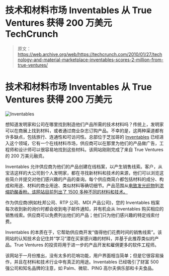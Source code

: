 # 技术和材料市场 Inventables 从 True Ventures 获得 200 万美元 TechCrunch

> 原文：<https://web.archive.org/web/https://techcrunch.com/2010/01/27/technology-and-material-marketplace-inventables-scores-2-million-from-true-ventures/>

# 技术和材料市场 Inventables 从 True Ventures 获得 200 万美元

![](img/1b2c6b84e1531978a3e113e0ce8b1d21.png "Inventables")

想知道发明家和公司在哪里找到制造他们产品所需的技术材料吗？传统上，发明家可以在商展上找到材料，或者通过商业杂志订购产品。不幸的是，这两种渠道都有许多缺点，包括旅行、连通性和可访问性。总部位于芝加哥的 [Inventables](https://web.archive.org/web/20221208231155/https://www.inventables.com/) 已经进入这个领域，它有一个在线材料市场，供应商可以在那里为他们的产品做广告，工程师和设计师可以很容易地找到这些材料。该网站刚刚完成了来自 True Ventures 的 200 万美元融资。

Inventables 允许供应商为他们的产品创建在线档案，以产生销售线索。客户，从宝洁这样的大公司到个人发明家，都在寻找新材料和技术的来源，他们可以浏览这些简介并提交对他们感兴趣的产品的查询。每个供应商简介都包括材料的成分、构成和用途、材料的商业用途、类似材料等确切细节。产品范围从[电致发光织物](https://web.archive.org/web/20221208231155/https://www.inventables.com/technologies/crushable-el)到[浓缩奶酪香粉。该网站目前列出了 1500 多种不同的材料和技术。](https://web.archive.org/web/20221208231155/https://www.inventables.com/technologies/concentrated-cheese-flavor)

作为供应商(例如杜邦公司、RTP 公司、MDI 产品公司)，您的 Inventables 档案每次收到新的询价时都会收到电子邮件通知，并有机会从 Inventables 购买相应的销售线索。供应商可以免费列出他们的产品；他们只为他们感兴趣的特定线索付费。

Inventables 的本质在于，它帮助供应商开发“值得他们花费时间的销售线索”。该网站的认知技术会记住并“学习”潜在买家感兴趣的材料，并基于此推荐类似的产品。True Ventures 的投资将用于进一步的产品开发和雇佣更多的软件工程师。

该网站于一月份推出，没有太多的花哨功能，用户界面相当简单；但是它很容易操作，并且在材料和技术行业中有真正的用途。Inventables 已经吸引了财富 500 强公司和知名品牌的注意，如 Palm、微软、PING 高尔夫俱乐部和卡夫食品。